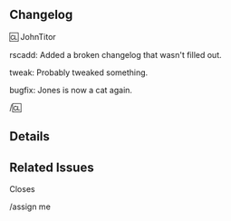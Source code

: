 ## Changelog
<!--Remember that the name can NOT contain spaces-->
:cl: JohnTitor

rscadd: Added a broken changelog that wasn't filled out.

tweak: Probably tweaked something.

bugfix: Jones is now a cat again.

/:cl:

<!-- Valid Prefixes: 
bugfix tweak
rscadd rscdel
imageadd imagedel
maptweak spellcheck
soundadd sounddel
experiment wip
-->

## Details
<!-- Put more details about your changes below as needed or just anything you don't want in the changelog. -->


## Related Issues
<!-- Mention the issue(s) this MR closes or is related to -->
Closes 

/assign me